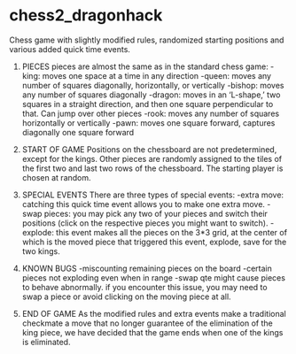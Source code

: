 # chess2_dragonhack
Chess game with slightly modified rules, randomized starting positions and various added quick time events.

1) PIECES
pieces are almost the same as in the standard chess game:
-king: moves one space at a time in any direction
-queen: moves any number of squares diagonally, horizontally, or vertically
-bishop: moves any number of squares diagonally
-dragon: moves in an ‘L-shape,’ two squares in a straight direction, and then one square perpendicular to that. Can jump over other pieces
-rook: moves any number of squares horizontally or vertically
-pawn: moves one square forward, captures diagonally one square forward
  
2) START OF GAME
Positions on the chessboard are not predetermined, except for the kings. Other pieces are randomly assigned to the tiles of the first two and last two rows of the chessboard.
The starting player is chosen at random.

3) SPECIAL EVENTS
There are three types of special events:
-extra move: catching this quick time event allows you to make one extra move.
-swap pieces: you may pick any two of your pieces and switch their positions (click on the respective pieces you might want to switch).
-explode: this event makes all the pieces on the 3*3 grid, at the center of which is the moved piece that triggered this event, explode, save for the two kings.

4) KNOWN BUGS
-miscounting remaining pieces on the board
-certain pieces not exploding even when in range
-swap qte might cause pieces to behave abnormally. if you encounter this issue, you may need to swap a piece or avoid clicking on the moving piece at all.

5) END OF GAME
As the modified rules and extra events make a traditional checkmate a move that no longer guarantee of the elimination of the king piece, we have decided that the game ends when one of the kings is eliminated.
